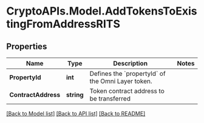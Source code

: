 # CryptoAPIs.Model.AddTokensToExistingFromAddressRITS

## Properties

Name | Type | Description | Notes
------------ | ------------- | ------------- | -------------
**PropertyId** | **int** | Defines the &#x60;propertyId&#x60; of the Omni Layer token. | 
**ContractAddress** | **string** | Token contract address to be transferred | 

[[Back to Model list]](../README.md#documentation-for-models) [[Back to API list]](../README.md#documentation-for-api-endpoints) [[Back to README]](../README.md)

